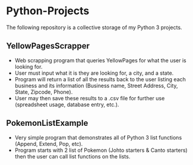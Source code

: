 # Python-Projects
The following repository is a collective storage of my Python 3 projects.

## YellowPagesScrapper 
- Web scrapping program that queries YellowPages for what the user is looking for. 
- User must input what it is they are looking for, a city, and a state. 
- Program will return a list of all the results back to the user listing each business and its information (Business name, Street Address, City, State, Zipcode, Phone).
- User may then save these results to a .csv file for further use (spreadsheet usage, database entry, etc.).

## PokemonListExample 
- Very simple program that demonstrates all of Python 3 list functions (Append, Extend, Pop, etc). 
- Program starts with 2 list of Pokemon (Johto starters & Canto starters) then the user can call list functions on the lists.
